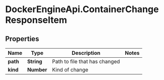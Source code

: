 # DockerEngineApi.ContainerChangeResponseItem

## Properties
Name | Type | Description | Notes
------------ | ------------- | ------------- | -------------
**path** | **String** | Path to file that has changed | 
**kind** | **Number** | Kind of change | 


